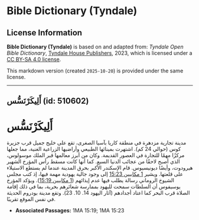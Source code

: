 # Bible Dictionary (Tyndale)

## License Information

**Bible Dictionary (Tyndale)** is based on and adapted from: _Tyndale Open Bible Dictionary_, [Tyndale House Publishers](https://tyndaleopenresources.com/), 2023, which is licensed under a [CC BY-SA 4.0 license](https://creativecommons.org/licenses/by-sa/4.0/legalcode.en).

This markdown version (created `2025-10-20`) is provided under the same license.



--------------------------------

## أَلِيكَرْنَسُّس (id: 510602)

**أَلِيكَرْنَسُّس**
===================

مدينة تجارية مزدهرة في منطقة كاريا بآسيا الصغرى، تقع على خليج جميل قرب جزيرة كوس (حوالي 24 كم). اشتهرت بمينائها الطبيعي وأراضيها الزراعية الغنية، مما جعلها مركزًا مهمًا للتجارة في العصور القديمة. وكان من أبرز معالمها قبر الملك موسولوس، الذي أصبح لاحقًا من عجائب الدنيا السبع. كما أنها كانت مسقط رأس المؤرخ الشهير هيرودوت، وأيضًا ديونيسيوس. قام الإسكندر الأكبر بحرق المدينة عندما لم يستطع الاستيلاء على قلعتها. ويشير [1 مكابيين 15:23](https://ref.ly/1Macc15:23) إلى وجود جالية يهودية مهمة فيها، إذ كتب مجلس الشيوخ الروماني رسالة يطلب فيها عدم إيذائهم ([1 مكابيين 15:19](https://ref.ly/1Macc15:19)). ويؤكد المؤرخ يوسيفوس أن السلطات سمحت لليهود بممارسة شعائرهم بحرية، بما في ذلك إقامة الصلاة قرب البحر كما اعتاد أجدادهم (آثار اليهود 14\. 10\. 23\). وتقع مدينة بودروم الحديثة في نفس الموقع تقريبًا.

* **Associated Passages:** 1MA 15:19; 1MA 15:23

